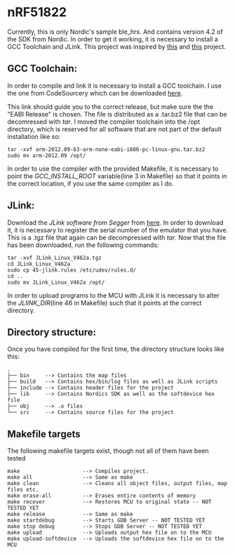 nRF51822
===================

Currently, this is only Nordic's sample ble\_hrs. And contains version 4.2 of the SDK from Nordic. In order to get it working, it is necessary to install a GCC Toolchain and JLink. This project was inspired by [this](http://www.funwithelectronics.com/?id=168) and [this](https://github.com/Sproutling/nRF51822-OSX-Sample/) project.


GCC Toolchain:
-------------------

In order to compile and link it is necessary to install a GCC toolchain. I use the one from CodeSourcery which can be downloaded [here](http://www.mentor.com/embedded-software/sourcery-tools/sourcery-codebench/editions/lite-edition/request?id=e023fac2-e611-476b-a702-90eabb2aeca8&downloadlite=scblite2012&fmpath=/embedded-software/sourcery-tools/sourcery-codebench/editions/lite-edition/form). 

This link should guide you to the correct release, but make sure the the "EABI Release" is chosen. The file is distributed as a .tar.bz2 file that can be decomressed with *tar*. I moved the compiler toolchain into the /opt directory, which is reserved for all software that are not part of the default installation like so:

    tar -xvf arm-2012.09-63-arm-none-eabi-i686-pc-linux-gnu.tar.bz2
    sudo mv arm-2012.09 /opt/

In order to use the compiler with the provided Makefile, it is necessary to point the _GCC\_INSTALL\_ROOT_ variable(line 3 in Makefile) so that it points in the correct location, if you use the same compiler as I do.

JLink:
-------------------

Download the _JLink software from Segger_ from [here](http://www.segger.com/jlink-software.html?step=1&file=JLinkLinux_462a). In order to download it, it is necessary to register the serial number of the emulator that you have. This is a .tgz file that again can be decompressed with *tar*. Now that the file has been downloaded, run the following commands:

    tar -xvf JLink_Linux_V462a.tgz
    cd JLink_Linux_V462a
    sudo cp 45-jlink.rules /etc/udev/rules.d/
    cd ..
    sudo mv JLink_Linux_V462a /opt/

In order to upload programs to the MCU with JLink it is necessary to alter the _JLIINK\_DIR_(line 46 in Makefile) such that it points at the correct directory.

Directory structure:
-------------------

Once you have compiled for the first time, the directory structure looks like this:

    .
    ├── bin     --> Contains the map files
    ├── build   --> Contains hex/bin/log files as well as JLink scripts
    ├── include --> Contains header files for the project
    ├── lib     --> Contains Nordics SDK as well as the softdevice hex file
    ├── obj     --> .o files
    └── src     --> Contains source files for the project

Makefile targets
-------------------

The following makefile targets exist, though not all of them have been tested

    make                    --> Compiles project.
    make all                --> Same as make
    make clean              --> Cleans all object files, output files, map files etc.
    make erase-all          --> Erases entire contents of memory
    make recover            --> Restores MCU to original state -- NOT TESTED YET
    make release            --> Same as make
    make startdebug         --> Starts GDB Server -- NOT TESTED YET
    make stop debug         --> Stops GDB Server -- NOT TESTED YET
    make upload             --> Uploads output hex file on to the MCU
    make upload-softdevice  --> Uploads the softdevice hex file on to the MCU

